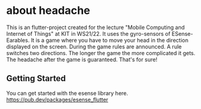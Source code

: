 # about headache

This is an flutter-project created for the lecture "Mobile Computing and Internet of Things" at KIT in WS21/22.
It uses the gyro-sensors of ESense-Earables.
It is a game where you have to move your head in the direction displayed on the screen.
During the game rules are announced. A rule switches two directions.
The longer the game the more complicated it gets.
The headache after the game is guaranteed. That's for sure!

## Getting Started

You can get started with the esense library here.
https://pub.dev/packages/esense_flutter
